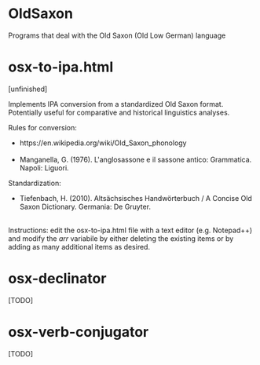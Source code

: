 # OldSaxon
Programs that deal with the Old Saxon (Old Low German) language

<h1><b>osx-to-ipa.html</b></h1> [unfinished] 
<p>Implements IPA conversion from a standardized Old Saxon format. Potentially useful for comparative and historical linguistics analyses.</p>
<p>Rules for conversion: 
  <ul>
    <li><link>https://en.wikipedia.org/wiki/Old_Saxon_phonology</link></li><br>
    <li>Manganella, G. (1976). L'anglosassone e il sassone antico: Grammatica. Napoli: Liguori.
  </ul>
Standardization: 

  <ul>
    <li>Tiefenbach, H. (2010). Altsächsisches Handwörterbuch / A Concise Old Saxon Dictionary. Germania: De Gruyter.</li><br>
  </ul>
 Instructions: edit the osx-to-ipa.html file with a text editor (e.g. Notepad++) and modify the <i>arr</i> variabile by either deleting the existing items or by adding as many additional items as desired.  
</p>

<h1><b>osx-declinator</b></h1> [TODO]

<h1><b>osx-verb-conjugator</b></h1> [TODO]

